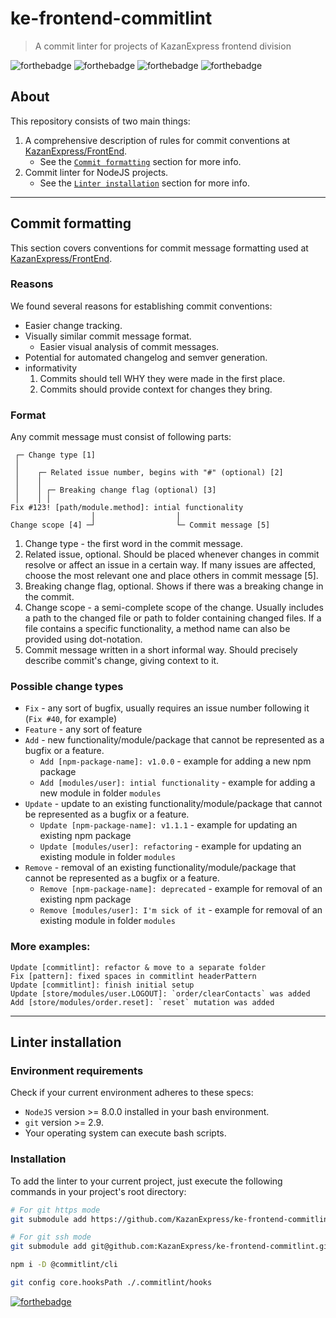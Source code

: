 # ke-frontend-commitlint

> A commit linter for projects of KazanExpress frontend division

![forthebadge](https://forthebadge.com/images/badges/approved-by-veridian-dynamics.svg)
![forthebadge](https://forthebadge.com/images/badges/just-plain-nasty.svg)
![forthebadge](https://forthebadge.com/images/badges/no-ragrets.svg)
![forthebadge](https://forthebadge.com/images/badges/powered-by-responsibility.svg)

## About

This repository consists of two main things:
1. A comprehensive description of rules for commit conventions at [KazanExpress/FrontEnd](https://github.com/orgs/KazanExpress/teams/frontend).
   - See the [`Commit formatting`](#commit-formatting) section for more info.
2. Commit linter for NodeJS projects.
   - See the [`Linter installation`](#linter-installation) section for more info.

---

## Commit formatting

This section covers conventions for commit message formatting used at [KazanExpress/FrontEnd](https://github.com/orgs/KazanExpress/teams/frontend).

### Reasons

We found several reasons for establishing commit conventions:
- Easier change tracking.
- Visually similar commit message format.
  - Easier visual analysis of commit messages.
- Potential for automated changelog and semver generation.
- informativity
  1. Commits should tell WHY they were made in the first place.
  2. Commits should provide context for changes they bring.

### Format

Any commit message must consist of following parts:
```
 ┌─ Change type [1]
 │
 │    ┌─ Related issue number, begins with "#" (optional) [2]
 │    │
 │    │ ┌─ Breaking change flag (optional) [3]
 │    │ │
Fix #123! [path/module.method]: intial functionality
                  │                  │
Change scope [4] ─┘                  └─ Commit message [5]
```
1. Change type - the first word in the commit message.
2. Related issue, optional. Should be placed whenever changes in commit resolve or affect an issue in a certain way. If many issues are affected, choose the most relevant one and place others in commit message [5].
3. Breaking change flag, optional. Shows if there was a breaking change in the commit.
4. Change scope - a semi-complete scope of the change. Usually includes a path to the changed file or path to folder containing changed files. If a file contains a specific functionality, a method name can also be provided using dot-notation.
5. Commit message written in a short informal way. Should precisely describe commit's change, giving context to it.

### Possible change types
- `Fix` - any sort of bugfix, usually requires an issue number following it (`Fix #40`, for example)
- `Feature` - any sort of feature
- `Add` - new functionality/module/package that cannot be represented as a bugfix or a feature.
  - `Add [npm-package-name]: v1.0.0` - example for adding a new npm package
  - `Add [modules/user]: intial functionality` - example for adding a new module in folder `modules`
- `Update` - update to an existing functionality/module/package that cannot be represented as a bugfix or a feature.
  - `Update [npm-package-name]: v1.1.1` - example for updating an existing npm package
  - `Update [modules/user]: refactoring` - example for updating an existing module in folder `modules`
- `Remove` - removal of an existing functionality/module/package that cannot be represented as a bugfix or a feature.
  - `Remove [npm-package-name]: deprecated` - example for removal of an existing npm package
  - `Remove [modules/user]: I'm sick of it` - example for removal of an existing module in folder `modules`

### More examples:
```
Update [commitlint]: refactor & move to a separate folder
Fix [pattern]: fixed spaces in commitlint headerPattern
Update [commitlint]: finish initial setup
Update [store/modules/user.LOGOUT]: `order/clearContacts` was added
Add [store/modules/order.reset]: `reset` mutation was added
```

---

## Linter installation

### Environment requirements

Check if your current environment adheres to these specs:
- `NodeJS` version >= 8.0.0 installed in your bash environment.
- `git` version >= 2.9.
- Your operating system can execute bash scripts.

### Installation

To add the linter to your current project, just execute the following commands in your project's root directory:
```bash
# For git https mode
git submodule add https://github.com/KazanExpress/ke-frontend-commitlint.git .commitlint

# For git ssh mode
git submodule add git@github.com:KazanExpress/ke-frontend-commitlint.git .commitlint

npm i -D @commitlint/cli

git config core.hooksPath ./.commitlint/hooks
```



[![forthebadge](https://forthebadge.com/images/badges/oooo-kill-em.svg)](https://forthebadge.com)
